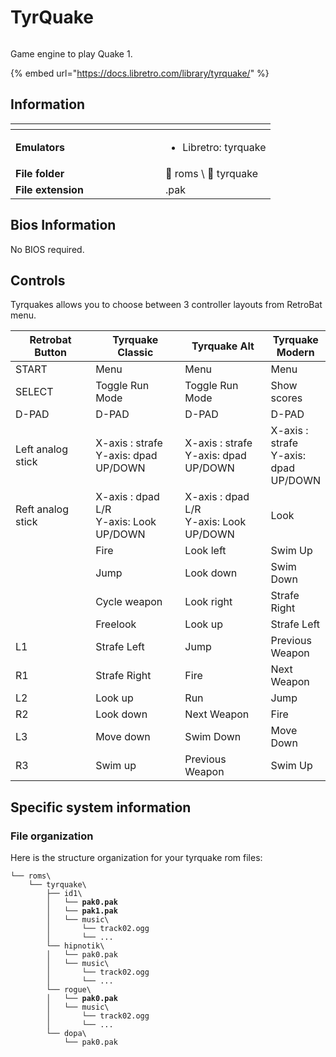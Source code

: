 # TyrQuake

<div align="left">

<figure><img src="https://github.com/fabricecaruso/es-theme-carbon/blob/master/art/logos/tyrquake.png?raw=true" alt=""><figcaption></figcaption></figure>

</div>

Game engine to play Quake 1.

{% embed url="https://docs.libretro.com/library/tyrquake/" %}

## Information

<table data-header-hidden><thead><tr><th width="224"></th><th></th></tr></thead><tbody><tr><td><strong>Emulators</strong></td><td><ul><li>Libretro: tyrquake</li></ul></td></tr><tr><td><strong>File folder</strong></td><td><span data-gb-custom-inline data-tag="emoji" data-code="1f4c2">📂</span> roms \ <span data-gb-custom-inline data-tag="emoji" data-code="1f4c2">📂</span> tyrquake</td></tr><tr><td><strong>File extension</strong></td><td>.pak</td></tr></tbody></table>

## Bios Information

No BIOS required.

## Controls

Tyrquakes allows you to choose between 3 controller layouts from RetroBat menu.

<table><thead><tr><th width="178">Retrobat Button</th><th width="197">Tyrquake Classic</th><th width="182">Tyrquake Alt</th><th>Tyrquake Modern</th></tr></thead><tbody><tr><td>START</td><td>Menu</td><td>Menu</td><td>Menu</td></tr><tr><td>SELECT</td><td>Toggle Run Mode</td><td>Toggle Run Mode</td><td>Show scores</td></tr><tr><td>D-PAD</td><td>D-PAD</td><td>D-PAD</td><td>D-PAD</td></tr><tr><td>Left analog stick</td><td>X-axis : strafe<br>Y-axis: dpad UP/DOWN</td><td>X-axis : strafe<br>Y-axis: dpad UP/DOWN</td><td>X-axis : strafe<br>Y-axis: dpad UP/DOWN</td></tr><tr><td>Reft analog stick</td><td>X-axis : dpad L/R<br>Y-axis: Look UP/DOWN</td><td>X-axis : dpad L/R<br>Y-axis: Look UP/DOWN</td><td>Look</td></tr><tr><td><img src="../../../.gitbook/assets/image (2) (1) (1).png" alt=""></td><td>Fire</td><td>Look left</td><td>Swim Up</td></tr><tr><td><img src="../../../.gitbook/assets/image (1) (2) (1).png" alt=""></td><td>Jump</td><td>Look down</td><td>Swim Down</td></tr><tr><td><img src="../../../.gitbook/assets/image (4) (1).png" alt=""></td><td>Cycle weapon</td><td>Look right</td><td>Strafe Right</td></tr><tr><td><img src="../../../.gitbook/assets/image (3) (1) (2).png" alt=""></td><td>Freelook</td><td>Look up</td><td>Strafe Left</td></tr><tr><td>L1</td><td>Strafe Left</td><td>Jump</td><td>Previous Weapon</td></tr><tr><td>R1</td><td>Strafe Right</td><td>Fire</td><td>Next Weapon</td></tr><tr><td>L2</td><td>Look up</td><td>Run</td><td>Jump</td></tr><tr><td>R2</td><td>Look down</td><td>Next Weapon</td><td>Fire</td></tr><tr><td>L3</td><td>Move down</td><td>Swim Down</td><td>Move Down</td></tr><tr><td>R3</td><td>Swim up</td><td>Previous Weapon</td><td>Swim Up</td></tr></tbody></table>

## Specific system information

### File organization

Here is the structure organization for your tyrquake rom files:

<pre><code>└── roms\
    └── tyrquake\
        ├── id1\
<strong>        │   └── pak0.pak
</strong><strong>        │   └── pak1.pak
</strong>        │   └── music\
        │       └── track02.ogg
        │       └── ...
        └── hipnotik\
        │   └── pak0.pak
        │   └── music\
        │       └── track02.ogg
        │       └── ...
        └── rogue\
<strong>        │   └── pak0.pak
</strong>        │   └── music\
        │       └── track02.ogg
        │       └── ...
        └── dopa\
            └── pak0.pak
</code></pre>
